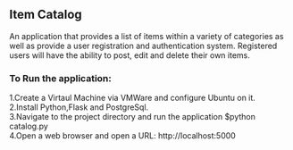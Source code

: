 ## Item Catalog

An application that provides a list of items within a variety of categories as well as provide a user registration and authentication system.
Registered users will have the ability to post, edit and delete their own items.  

### To Run the application:

1.Create a Virtaul Machine via VMWare and configure Ubuntu on it.  
2.Install Python,Flask and PostgreSql.  
3.Navigate to the project directory and run the application $python catalog.py  
4.Open a web browser and open a URL:  http://localhost:5000
            

